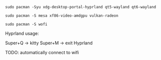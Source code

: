 
`sudo pacman -Syu xdg-desktop-portal-hyprland qt5-wayland qt6-wayland`


`sudo pacman -S mesa xf86-video-amdgpu vulkan-radeon`

`sudo pacman -S wofi`

Hyprland usage:

Super+Q -> kitty
Super+M -> exit Hyprland


TODO: automatically connect to wifi